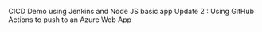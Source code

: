 CICD Demo using Jenkins and Node JS basic app
Update 2 : Using GitHub Actions to push to an Azure Web App